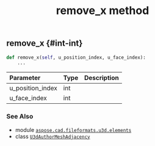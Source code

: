 ﻿---
title: remove_x method
second_title: Aspose.CAD for Python via .NET API References
description: 
type: docs
weight: 50
url: /python-net/aspose.cad.fileformats.u3d.elements/u3dauthormeshadjacency/remove_x/
is_root: false
---

## remove_x {#int-int}





```python
def remove_x(self, u_position_index, u_face_index):
    ...
```


| Parameter | Type | Description |
| :- | :- | :- |
| u_position_index | int |  |
| u_face_index | int |  |



### See Also
* module [`aspose.cad.fileformats.u3d.elements`](../../)
* class [`U3dAuthorMeshAdjacency`](/cad/python-net/aspose.cad.fileformats.u3d.elements/u3dauthormeshadjacency)

